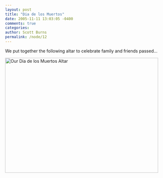 ```yaml
---
layout: post
title: "Dia de los Muertos"
date: 2005-11-11 13:03:05 -0400
comments: true
categories: 
author: Scott Burns
permalink: /node/12
---
```


We put together the following altar to celebrate family and friends passed...

<img src="http://www.lentigo.net/files/2005-dia-de-los-muertos.jpg" width="500" height="375" align="middle" alt="Our Dia de los Muertos Altar" title="Our Dia de los Muertos Altar" />